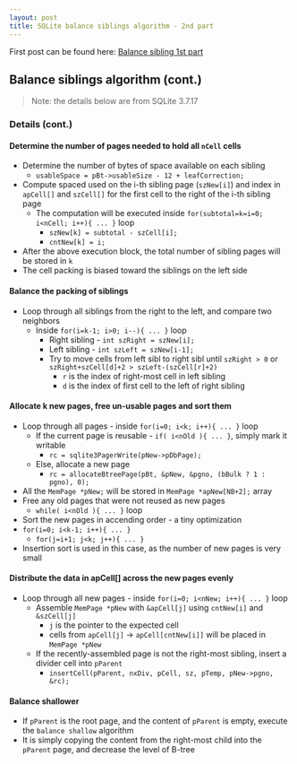 ```yaml
---
layout: post
title: SQLite balance siblings algorithm - 2nd part
---
```


First post can be found here: [Balance sibling 1st part](2020/11/03/sqlite-balance-siblings-1.html)

## Balance siblings algorithm (cont.)

> Note: the details below are from SQLite 3.7.17

### Details (cont.)

#### Determine the number of pages needed to hold all `nCell` cells

- Determine the number of bytes of space available on each sibling
  - `usableSpace = pBt->usableSize - 12 + leafCorrection;`
- Compute spaced used on the i-th sibling page (`szNew[i]`) and index in `apCell[]` and `szCell[]` for the first cell to the right of the i-th sibling page
  - The computation will be executed inside `for(subtotal=k=i=0; i<nCell; i++){ ... }` loop
    - `szNew[k] = subtotal - szCell[i];`
    - `cntNew[k] = i;`
- After the above execution block, the total number of sibling pages will be stored in `k`
- The cell packing is biased toward the siblings on the left side

#### Balance the packing of siblings

- Loop through all siblings from the right to the left, and compare two neighbors
  - Inside `for(i=k-1; i>0; i--){ ... }` loop
    - Right sibling - `int szRight = szNew[i];`
    - Left sibling - `int szLeft = szNew[i-1];`
    - Try to move cells from left sibl to right sibl until `szRight > 0` or `szRight+szCell[d]+2 > szLeft-(szCell[r]+2)`
      - `r` is the index of right-most cell in left sibling
      - `d` is the index of first cell to the left of right sibling

#### Allocate k new pages, free un-usable pages and sort them

- Loop through all pages - inside `for(i=0; i<k; i++){ ... }` loop
  - If the current page is reusable - `if( i<nOld ){ ... }`, simply mark it writable
    - `rc = sqlite3PagerWrite(pNew->pDbPage);`
  - Else, allocate a new page
    - `rc = allocateBtreePage(pBt, &pNew, &pgno, (bBulk ? 1 : pgno), 0);`
- All the `MemPage *pNew;` will be stored in `MemPage *apNew[NB+2];` array
- Free any old pages that were not reused as new pages
  - `while( i<nOld ){ ... }` loop
-  Sort the new pages in accending order - a tiny optimization
  - `for(i=0; i<k-1; i++){ ... }`
    - `for(j=i+1; j<k; j++){ ... }`
  - Insertion sort is used in this case, as the number of new pages is very small

#### Distribute the data in apCell[] across the new pages evenly

- Loop through all new pages - inside `for(i=0; i<nNew; i++){ ... }` loop
  - Assemble `MemPage *pNew` with `&apCell[j]` using `cntNew[i]` and `&szCell[j]`
    - `j` is the pointer to the expected cell
    - cells from `apCell[j]` -> `apCell[cntNew[i]]` will be placed in `MemPage *pNew`
  - If the recently-assembled page is not the right-most sibling, insert a divider cell into `pParent`
    - `insertCell(pParent, nxDiv, pCell, sz, pTemp, pNew->pgno, &rc);`

#### Balance shallower

- If `pParent` is the root page, and the content of `pParent` is empty, execute the `balance shallow` algorithm
- It is simply copying the content from the right-most child into the `pParent` page, and decrease the level of B-tree